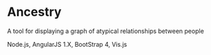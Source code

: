 # Ancestry
A tool for displaying a graph of atypical relationships between people

Node.js, AngularJS 1.X, BootStrap 4, Vis.js
